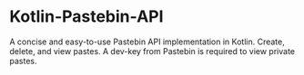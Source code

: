 # Kotlin-Pastebin-API

A concise and easy-to-use Pastebin API implementation in Kotlin. Create, delete, and view pastes. A dev-key from Pastebin is required to view private pastes.
